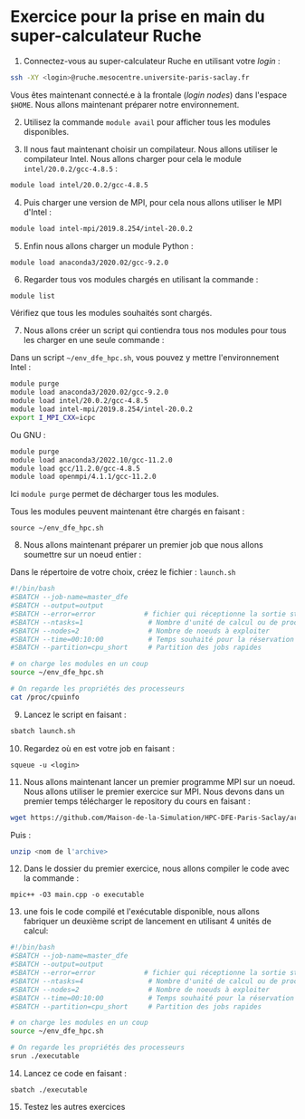 # Exercice pour la prise en main du super-calculateur Ruche

1) Connectez-vous au super-calculateur Ruche en utilisant votre *login* :

```bash
ssh -XY <login>@ruche.mesocentre.universite-paris-saclay.fr
```

Vous êtes maintenant connecté.e à la frontale (*login nodes*) dans l'espace `$HOME`.
Nous allons maintenant préparer notre environnement. 

2) Utilisez la commande `module avail` pour afficher tous les modules disponibles.

3) Il nous faut maintenant choisir un compilateur. Nous allons utiliser le compilateur Intel. Nous allons charger pour cela le module `intel/20.0.2/gcc-4.8.5` :

```bash
module load intel/20.0.2/gcc-4.8.5
```

4) Puis charger une version de MPI, pour cela nous allons utiliser le MPI d'Intel :

```bash
module load intel-mpi/2019.8.254/intel-20.0.2
```

5) Enfin nous allons charger un module Python :

```bash
module load anaconda3/2020.02/gcc-9.2.0
```

6) Regarder tous vos modules chargés en utilisant la commande :

```
module list
````

Vérifiez que tous les modules souhaités sont chargés.

7) Nous allons créer un script qui contiendra tous nos modules pour tous les charger en une seule commande :

Dans un script `~/env_dfe_hpc.sh`, vous pouvez y mettre l'environnement Intel :

```bash
module purge
module load anaconda3/2020.02/gcc-9.2.0
module load intel/20.0.2/gcc-4.8.5
module load intel-mpi/2019.8.254/intel-20.0.2
export I_MPI_CXX=icpc
```

Ou GNU :

```bash
module purge
module load anaconda3/2022.10/gcc-11.2.0
module load gcc/11.2.0/gcc-4.8.5
module load openmpi/4.1.1/gcc-11.2.0
```


Ici `module purge` permet de décharger tous les modules.

Tous les modules peuvent maintenant être chargés en faisant :

```
source ~/env_dfe_hpc.sh
``` 

8) Nous allons maintenant préparer un premier job que nous allons soumettre sur un noeud entier :

Dans le répertoire de votre choix, créez le fichier : `launch.sh`

```bash
#!/bin/bash
#SBATCH --job-name=master_dfe
#SBATCH --output=output
#SBATCH --error=error            # fichier qui réceptionne la sortie standard
#SBATCH --ntasks=1                # Nombre d'unité de calcul ou de processus MPI
#SBATCH --nodes=2                 # Nombre de noeuds à exploiter
#SBATCH --time=00:10:00           # Temps souhaité pour la réservation
#SBATCH --partition=cpu_short     # Partition des jobs rapides

# on charge les modules en un coup
source ~/env_dfe_hpc.sh

# On regarde les propriétés des processeurs
cat /proc/cpuinfo
```

9) Lancez le script en faisant :

```bash
sbatch launch.sh
```

10) Regardez où en est votre job en faisant :

```
squeue -u <login>
```

11) Nous allons maintenant lancer un premier programme MPI sur un noeud. Nous allons utiliser le premier exercice sur MPI. Nous devons dans un premier temps télécharger le repository du cours en faisant :

```bash
wget https://github.com/Maison-de-la-Simulation/HPC-DFE-Paris-Saclay/archive/refs/heads/master.zip
```

Puis :

```bash
unzip <nom de l'archive>
```

12) Dans le dossier du premier exercice, nous allons compiler le code avec la commande :

```
mpic++ -O3 main.cpp -o executable
```

13) une fois le code compilé et l'exécutable disponible, nous allons fabriquer un deuxième script de lancement en utilisant 4 unités de calcul: 

```bash
#!/bin/bash
#SBATCH --job-name=master_dfe
#SBATCH --output=output
#SBATCH --error=error            # fichier qui réceptionne la sortie standard
#SBATCH --ntasks=4                # Nombre d'unité de calcul ou de processus MPI
#SBATCH --nodes=2                 # Nombre de noeuds à exploiter
#SBATCH --time=00:10:00           # Temps souhaité pour la réservation
#SBATCH --partition=cpu_short     # Partition des jobs rapides

# on charge les modules en un coup
source ~/env_dfe_hpc.sh

# On regarde les propriétés des processeurs
srun ./executable
```

14) Lancez ce code en faisant :

```
sbatch ./executable
```

15) Testez les autres exercices